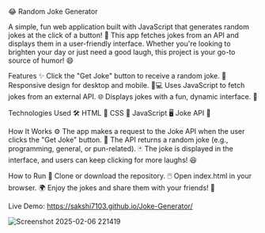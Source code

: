 😂 Random Joke Generator

A simple, fun web application built with JavaScript that generates random jokes at the click of a button! 🎉 This app fetches jokes from an API and displays them in a user-friendly interface. Whether you're looking to brighten your day or just need a good laugh, this project is your go-to source of humor! 😄


Features ✨
Click the "Get Joke" button to receive a random joke. 🤔
Responsive design for desktop and mobile. 📱💻
Uses JavaScript to fetch jokes from an external API. 🌐
Displays jokes with a fun, dynamic interface. 🎨

Technologies Used 🛠️
HTML 📝
CSS 🎨
JavaScript 🖥️
Joke API 🤖

How It Works ⚙️
The app makes a request to the Joke API when the user clicks the "Get Joke" button. 🔘
The API returns a random joke (e.g., programming, general, or pun-related). 🃏
The joke is displayed in the interface, and users can keep clicking for more laughs! 😆

How to Run 🚀
Clone or download the repository. 🖱️
Open index.html in your browser. 🌍
Enjoy the jokes and share them with your friends! 🤗

Live Demo: https://sakshi7103.github.io/Joke-Generator/

![Screenshot 2025-02-06 221419](https://github.com/user-attachments/assets/71246c3f-16b5-41c2-ad86-9f0564e53b89)


